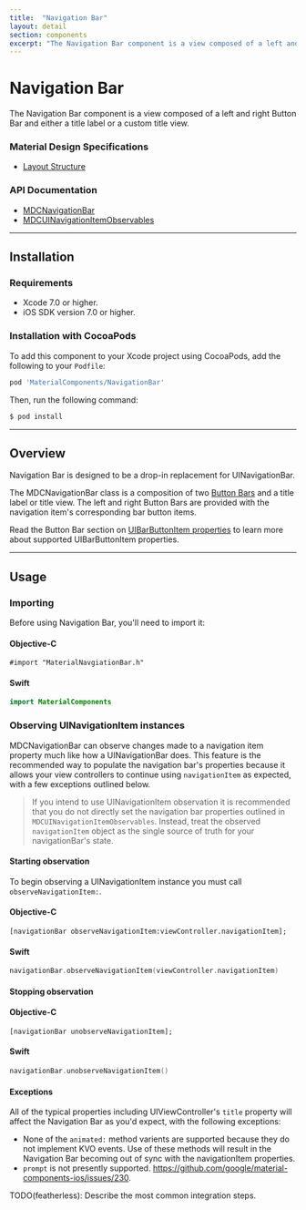 ```yaml
---
title:  "Navigation Bar"
layout: detail
section: components
excerpt: "The Navigation Bar component is a view composed of a left and right Button Bar and either a title label or a custom title view."
---
```

# Navigation Bar

The Navigation Bar component is a view composed of a left and right Button Bar and either a title
label or a custom title view.
<!--{: .intro }-->

### Material Design Specifications

<ul class="icon-list">
  <li class="icon-link"><a href="http://www.google.com/design/spec/layout/structure.html">Layout Structure</a></li>
</ul>

### API Documentation

<ul class="icon-list">
  <li class="icon-link"><a href="/components/NavigationBar/apidocs/Classes/MDCNavigationBar.html">MDCNavigationBar</a></li>
  <li class="icon-link"><a href="/components/NavigationBar/apidocs/Protocols/MDCUINavigationItemObservables.html">MDCUINavigationItemObservables</a></li>
</ul>



- - -

## Installation

### Requirements

- Xcode 7.0 or higher.
- iOS SDK version 7.0 or higher.

### Installation with CocoaPods

To add this component to your Xcode project using CocoaPods, add the following to your `Podfile`:

~~~ bash
pod 'MaterialComponents/NavigationBar'
~~~

Then, run the following command:

~~~ bash
$ pod install
~~~



- - -

## Overview

Navigation Bar is designed to be a drop-in replacement for UINavigationBar.

The MDCNavigationBar class is a composition of two [Button Bars](../ButtonBar) and a title label or
title view. The left and right Button Bars are provided with the navigation item's corresponding bar
button items.

Read the Button Bar section on
[UIBarButtonItem properties](../ButtonBar/#uibarbuttonitem-properties) to learn more about supported
UIBarButtonItem properties.




- - -

## Usage

### Importing

Before using Navigation Bar, you'll need to import it:

<!--<div class="material-code-render" markdown="1">-->
#### Objective-C

~~~ objc
#import "MaterialNavgiationBar.h"
~~~

#### Swift
~~~ swift
import MaterialComponents
~~~
<!--</div>-->

### Observing UINavigationItem instances

MDCNavigationBar can observe changes made to a navigation item property much like how a
UINavigationBar does. This feature is the recommended way to populate the navigation bar's
properties because it allows your view controllers to continue using `navigationItem` as expected,
with a few exceptions outlined below.

> If you intend to use UINavigationItem observation it is recommended that you do not directly set
> the navigation bar properties outlined in `MDCUINavigationItemObservables`. Instead, treat the
> observed `navigationItem` object as the single source of truth for your navigationBar's state.

#### Starting observation

To begin observing a UINavigationItem instance you must call `observeNavigationItem:`.

<!--<div class="material-code-render" markdown="1">-->
#### Objective-C
~~~ objc
[navigationBar observeNavigationItem:viewController.navigationItem];
~~~

#### Swift
~~~ swift
navigationBar.observeNavigationItem(viewController.navigationItem)
~~~
<!--</div>-->

#### Stopping observation

<!--<div class="material-code-render" markdown="1">-->
#### Objective-C
~~~ objc
[navigationBar unobserveNavigationItem];
~~~

#### Swift
~~~ swift
navigationBar.unobserveNavigationItem()
~~~
<!--</div>-->

#### Exceptions

All of the typical properties including UIViewController's `title` property will affect the
Navigation Bar as you'd expect, with the following exceptions:

- None of the `animated:` method varients are supported because they do not implement KVO events.
  Use of these methods will result in the Navigation Bar becoming out of sync with the
  navigationItem properties.
- `prompt` is not presently supported. https://github.com/google/material-components-ios/issues/230.

TODO(featherless): Describe the most common integration steps.
